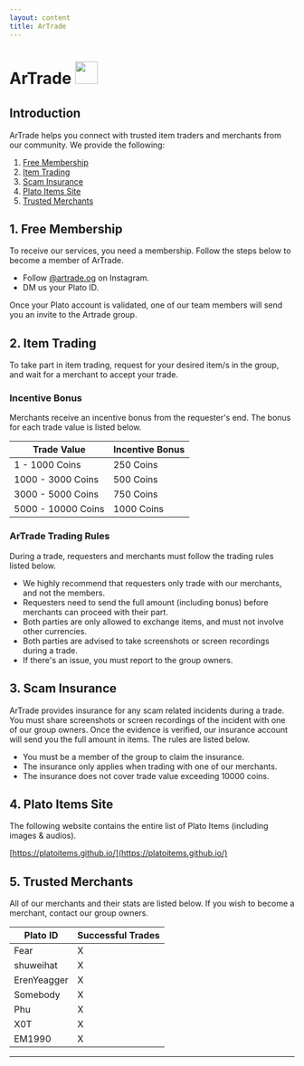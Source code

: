 ```yaml
---
layout: content
title: ArTrade
---
```


<h1>ArTrade&nbsp;<img src="https://platoartrade.github.io/docs/assets/images/logo.png" style="padding-bottom:10px;height:40px" /></h1>

## Introduction

ArTrade helps you connect with trusted item traders and merchants from our community. We provide the following:

1. [Free Membership](#1-free-membership)
2. [Item Trading](#2-item-trading)
3. [Scam Insurance](#3-scam-insurance)
4. [Plato Items Site](#4-plato-items-site)
5. [Trusted Merchants](#5-trusted-merchants)

## 1. Free Membership

To receive our services, you need a membership. Follow the steps below to become a member of ArTrade.

- Follow [@artrade.og](https://instagram.com/arcade.og?igshid=YmMyMTA2M2Y=) on Instagram.
- DM us your Plato ID.

Once your Plato account is validated, one of our team members will send you an invite to the Artrade group.

## 2. Item Trading

To take part in item trading, request for your desired item/s in the group, and wait for a merchant to accept your trade.

### Incentive Bonus

Merchants receive an incentive bonus from the requester's end. The bonus for each trade value is listed below.

<table class="table table-sm table-bordered">
    <thead>
        <tr>
            <th class="w-50">Trade Value</th>
            <th class="w-50">Incentive Bonus</th>
        </tr>
    </thead>
    <tbody>
        <tr>
            <td>1 - 1000 Coins</td>
            <td>250 Coins</td>
        </tr>
        <tr>
            <td>1000 - 3000 Coins</td>
            <td>500 Coins</td>
        </tr>
        <tr>
            <td>3000 - 5000 Coins</td>
            <td>750 Coins</td>
        </tr>
        <tr>
            <td>5000 - 10000 Coins</td>
            <td>1000 Coins</td>
        </tr>
    </tbody>
</table>

### ArTrade Trading Rules

During a trade, requesters and merchants must follow the trading rules listed below.

- We highly recommend that requesters only trade with our merchants, and not the members.
- Requesters need to send the full amount (including bonus) before merchants can proceed with their part.
- Both parties are only allowed to exchange items, and must not involve other currencies.
- Both parties are advised to take screenshots or screen recordings during a trade.
- If there's an issue, you must report to the group owners.

## 3. Scam Insurance

ArTrade provides insurance for any scam related incidents during a trade. You must share screenshots or screen recordings of the incident with one of our group owners. Once the evidence is verified, our insurance account will send you the full amount in items. The rules are listed below.

- You must be a member of the group to claim the insurance.
- The insurance only applies when trading with one of our merchants.
- The insurance does not cover trade value exceeding 10000 coins.

## 4. Plato Items Site

The following website contains the entire list of Plato Items (including images & audios).

[https://platoitems.github.io/](https://platoitems.github.io/)

## 5. Trusted Merchants

All of our merchants and their stats are listed below. If you wish to become a merchant, contact our group owners.

<table class="table table-sm table-bordered">
    <thead>
        <tr>
            <th class="w-50">Plato ID</th>
            <th class="w-50">Successful Trades</th>
        </tr>
    </thead>
    <tbody>
        <tr>
            <td>Fear</td>
            <td>X</td>
        </tr>
        <tr>
            <td>shuweihat</td>
            <td>X</td>
        </tr>
        <tr>
            <td>ErenYeagger</td>
            <td>X</td>
        </tr>
        <tr>
            <td>Somebody</td>
            <td>X</td>
        </tr>
        <tr>
            <td>Phu</td>
            <td>X</td>
        </tr>        
        <tr>
            <td>X0T</td>
            <td>X</td>
        </tr>        
        <tr>
            <td>EM1990</td>
            <td>X</td>
        </tr>
    </tbody>
</table>

<hr>


